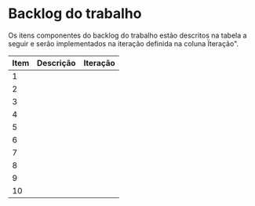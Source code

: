 # Backlog do trabalho

Os itens componentes do backlog do trabalho estão descritos na tabela a seguir e serão implementados na iteração definida na coluna Ïteração".

|Item|Descrição|Iteração|
|--|--|--|
|1|||
|2|||
|3|||
|4|||
|5|||
|6|||
|7|||
|8|||
|9|||
|10|||
